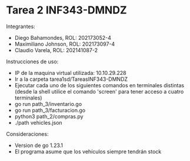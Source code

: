 # Tarea 2 INF343-DMNDZ

Integrantes:
  - Diego Bahamondes, ROL: 202173052-4
  - Maximiliano Johnson, ROL: 202173097-4
  - Claudio Varela, ROL: 202141087-2

Instrucciones de uso:

- IP de la maquina virtual utilizada: 10.10.29.228
- Ir a la carpeta tarea1sd/TareasINF343-DMNDZ
- Ejecutar cada uno de los siguientes comandos en terminales distintas (desde la shell utilice el comando 'screen' para tener acceso a cuatro terminales)
- go run path_3/inventario.go
- go run path_3/facturacion.go
- python3 path_2/compras.py 
- ./path vehicles.json

Consideraciones:

- Version de go 1.23.1
- El programa asume que los vehículos siempre tendrán stock
